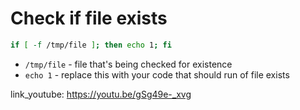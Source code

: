 # Check if file exists

```bash
if [ -f /tmp/file ]; then echo 1; fi
```

- `/tmp/file` - file that's being checked for existence
- `echo 1` - replace this with your code that should run of file exists


link_youtube: https://youtu.be/gSg49e-_xvg

